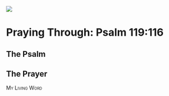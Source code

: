 <img class="intro-right" src="/images/art-paris-psalter.jpg">

<style>
  li {list-style-type: none;}
  p + ul {
    margin-top: -18px;
}
</style>

# Praying Through: Psalm 119:116

## The Psalm

## The Prayer

<div style="font-variant: small-caps;">
My Living Word
</div>
